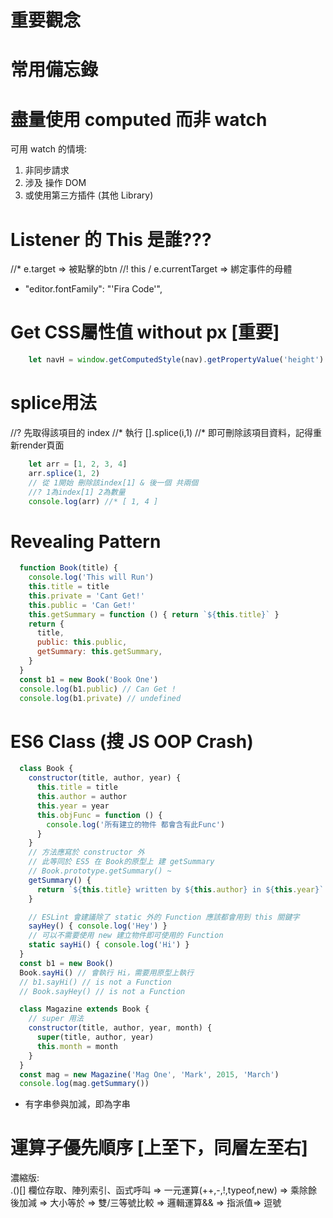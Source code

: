 # 重要觀念
# 常用備忘錄

# 盡量使用 computed 而非 watch
可用 watch 的情境:
1. 非同步請求
2. 涉及 操作 DOM
3. 或使用第三方插件 (其他 Library)


# Listener 的 This 是誰???
//* e.target => 被點擊的btn
//! this / e.currentTarget => 綁定事件的母體  

* "editor.fontFamily": "'Fira Code'",



# Get CSS屬性值 without px [重要]
```js
    let navH = window.getComputedStyle(nav).getPropertyValue('height').replace(/[^-\d\.]/g, '')
```

# splice用法
//? 先取得該項目的 index
//* 執行 [].splice(i,1)
//* 即可刪除該項目資料，記得重新render頁面
```js
    let arr = [1, 2, 3, 4]
    arr.splice(1, 2) 
    // 從 1開始 刪除該index[1] & 後一個 共兩個
    //? 1為index[1] 2為數量
    console.log(arr) //* [ 1, 4 ]
```

# Revealing Pattern
```js
  function Book(title) {
    console.log('This will Run')
    this.title = title
    this.private = 'Cant Get!'
    this.public = 'Can Get!'
    this.getSummary = function () { return `${this.title}` }
    return {
      title,
      public: this.public,
      getSummary: this.getSummary,
    }
  }
  const b1 = new Book('Book One')
  console.log(b1.public) // Can Get !
  console.log(b1.private) // undefined
```

# ES6 Class (搜 JS OOP Crash)
```js
  class Book {
    constructor(title, author, year) {
      this.title = title
      this.author = author
      this.year = year
      this.objFunc = function () {
        console.log('所有建立的物件 都會含有此Func')
      }
    }
    // 方法應寫於 constructor 外
    // 此等同於 ES5 在 Book的原型上 建 getSummary
    // Book.prototype.getSummary() ~
    getSummary() {
      return `${this.title} written by ${this.author} in ${this.year}`
    }

    // ESLint 會建議除了 static 外的 Function 應該都會用到 this 關鍵字
    sayHey() { console.log('Hey') }
    // 可以不需要使用 new 建立物件即可使用的 Function
    static sayHi() { console.log('Hi') }
  }
  const b1 = new Book()
  Book.sayHi() // 會執行 Hi，需要用原型上執行
  // b1.sayHi() // is not a Function
  // Book.sayHey() // is not a Function

  class Magazine extends Book {
    // super 用法
    constructor(title, author, year, month) {
      super(title, author, year)
      this.month = month
    }
  }
  const mag = new Magazine('Mag One', 'Mark', 2015, 'March')
  console.log(mag.getSummary())
```

* 有字串參與加減，即為字串

# 運算子優先順序 [上至下，同層左至右]
濃縮版:  
.()[] 欄位存取、陣列索引、函式呼叫
=> 一元運算(++,-,!,typeof,new)
=> 乘除餘後加減 
=> 大小等於   => 雙/三等號比較 
=> 邏輯運算&& => 指派值=> 逗號